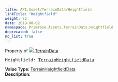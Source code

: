```yaml
---
title: API:Asset/TerrainData/Heightfield
linkTitle: "Heightfield"
weight: 72
date: 2019-08-02
namespace: Primrose.Assets.TerrainData.Heightfield
deprecated: false
no_list: true
---
```

Property of <a href="/docs/api-reference/Class/TerrainData"><img src="/icons/silk/default.png"/>&nbsp;TerrainData</a>
<pre class="method-declaration">
Heightfield: <a class="type" href="/docs/api-reference/Misc/TerrainHeightfieldData">TerrainHeightfieldData</a></pre>
<b>Value Type: </b>
<a class="type" href="/docs/api-reference/Misc/TerrainHeightfieldData">TerrainHeightfieldData</a>
<br/>
<b>Description: </b>